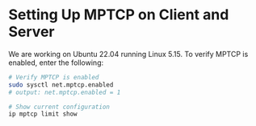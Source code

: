 # Setting Up MPTCP on Client and Server
We are working on Ubuntu 22.04 running Linux 5.15. To verify MPTCP is enabled, enter the following:

```bash
# Verify MPTCP is enabled
sudo sysctl net.mptcp.enabled
# output: net.mptcp.enabled = 1

# Show current configuration
ip mptcp limit show
```
